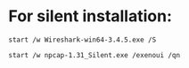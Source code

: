 # For silent installation:  

`start /w Wireshark-win64-3.4.5.exe /S`  

`start /w npcap-1.31_Silent.exe /exenoui /qn` 